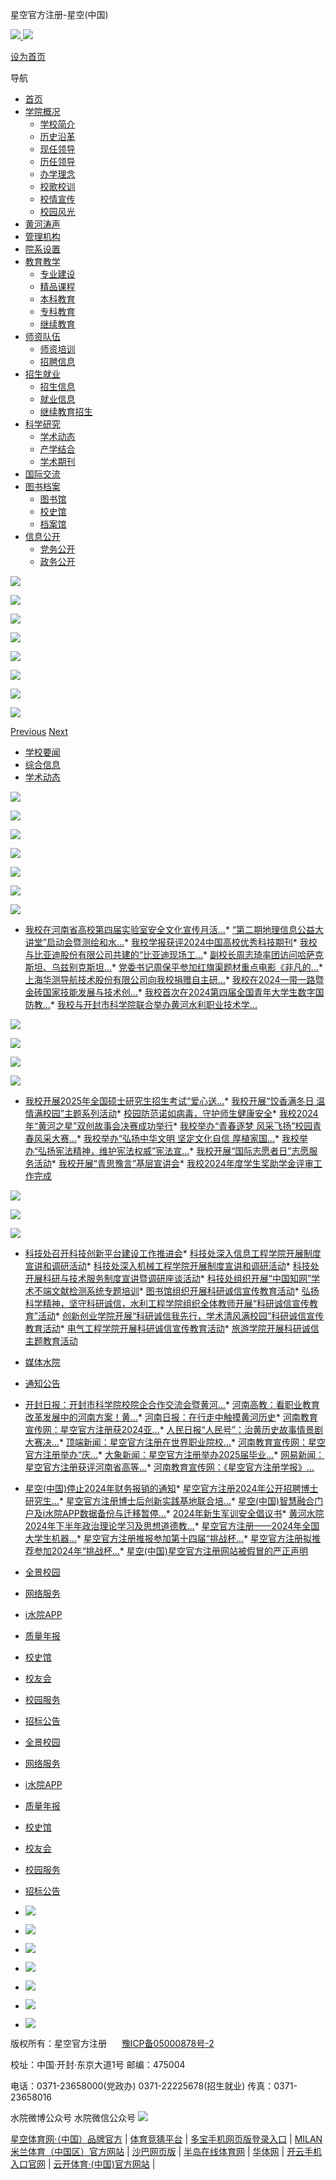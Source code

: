 星空官方注册-星空(中国)





[![](images/20200922110441725yjL.png)
![](dfiles/12934/templates_site/yrcti/main/img/img_logo.jpg)](/kyguanwangmanbetx/index.htm)

[设为首页](#)

导航

* [首页](/kyguanwangmanbetx/index.htm "首页")
* [学院概况](# "学院概况")
  + [学校简介](/kyguanwangmanbetx/xygk/xxjj.htm "学校简介")
  + [历史沿革](/kyguanwangmanbetx/xygk/lsyg.htm "历史沿革")
  + [现任领导](/kyguanwangmanbetx/xygk/xrld.htm "现任领导")
  + [历任领导](/kyguanwangmanbetx/xygk/lrld.htm "历任领导")
  + [办学理念](/kyguanwangmanbetx/xygk/bxln.htm "办学理念")
  + [校歌校训](/kyguanwangmanbetx/xygk/xgxx.htm "校歌校训")
  + [校情宣传](/kyguanwangmanbetx/xygk/xqxc.htm "校情宣传")
  + [校园风光](/kyguanwangmanbetx/xygk/xyfg.htm "校园风光")
* [黄河涛声](/kyguanwangmanbetx/hhts/ "黄河涛声")
* [管理机构](/kyguanwangmanbetx/gljg.htm "管理机构")
* [院系设置](/kyguanwangmanbetx/yxsz.htm "院系设置")
* [教育教学](/kyguanwangmanbetx/jyjx/zyjs1.htm "教育教学")
  + [专业建设](/kyguanwangmanbetx/jyjx/zyjs1.htm "专业建设")
  + [精品课程](/kyguanwangmanbetx/jwc/ "精品课程")
  + [本科教育](/kyguanwangmanbetx/jwc/ "本科教育")
  + [专科教育](/kyguanwangmanbetx/jwc/ "专科教育")
  + [继续教育](/kyguanwangmanbetx/jxjy/ "继续教育")
* [师资队伍](# "师资队伍")
  + [师资培训](/kyguanwangmanbetx/rsc/ "师资培训")
  + [招聘信息](/kyguanwangmanbetx/rsc/ "招聘信息")
* [招生就业](# "招生就业")
  + [招生信息](http://zhaosheng.yrcti.edu.cn/ "招生信息")
  + [就业信息](http://job.yrcti.edu.cn/ "就业信息")
  + [继续教育招生](/kyguanwangmanbetx/jxjy/ "继续教育招生")
* [科学研究](# "科学研究")
  + [学术动态](/kyguanwangmanbetx/newkjc "学术动态")
  + [产学结合](# "产学结合")
  + [学术期刊](https://xb.yrcti.edu.cn/ "学术期刊")
* [国际交流](/kyguanwangmanbetx/dwll/ "国际交流")
* [图书档案](/kyguanwangmanbetx/tsg/ "图书档案")
  + [图书馆](/kyguanwangmanbetx/tsg/ "图书馆")
  + [校史馆](/kyguanwangmanbetx/tsg/xsg1/xsgjj.htm "校史馆")
  + [档案馆](/kyguanwangmanbetx/tsg/dag1/dagjj.htm "档案馆")
* [信息公开](# "信息公开")
  + [党务公开](/kyguanwangmanbetx/xxgk/dwgk.htm "党务公开")
  + [政务公开](/kyguanwangmanbetx/xxgk/zwgk.htm "政务公开")




[![](images/202409091754518491Cn.jpg)](/kyguanwangmanbetx/index.htm)

[![](images/20240909175244409Q8X.jpg)](/kyguanwangmanbetx/index.htm)

[![](images/20240428111418211fJF.jpg)](https://djxxjy.yrcti.edu.cn)

[![](images/2024011717525679124c.jpg)](https://ddh.yrcti.edu.cn/index)

[![](images/202302200909373266hr.jpg)](/kyguanwangmanbetx/)

[![](images/20221009145014418a52.png)](/kyguanwangmanbetx/)

[![](images/20190730161440564NMU.jpg)](/kyguanwangmanbetx/index.htm "足迹")

[![](images/20190730160437804KUG.jpg)](/kyguanwangmanbetx/index.htm "校园风光9")

[Previous](#carousel-example-generic2)
[Next](#carousel-example-generic2)

* [学校要闻](#home)
* [综合信息](#profile)
* [学术动态](#profile4)

[![](/__local/2/C7/E2/85C12D53BA9EB6F98859A18DFB3_267084EB_27E7E.jpg)](/kyguanwangmanbetx/hhts/info/1002/30112.htm "全国测绘地理信息行业产教融合共同体成立大会在我校胜利召开")

[![](/__local/5/18/61/D360FF6E7F8E49A5B70D589135D_F1FA01C3_1CE48.jpg)](/kyguanwangmanbetx/hhts/info/1002/20991.htm "我校牵头成立黄河流域职业教育联盟")

[![](/__local/5/72/D8/C021A00D0E0C5DAAEC30FE75F72_881AC2E1_844A.jpg)](/kyguanwangmanbetx/hhts/info/1002/19792.htm "我校召开“双高校”建设2020年度工作推进会暨“双高计划”申报和“双高校”建设方案修编表彰会")

[![](/__local/6/87/14/A5714896FDFBB69EFB4F172C7CD_8D2A1631_13AA2.jpg)](/kyguanwangmanbetx/hhts/info/1002/24249.htm "坝道工程医院分院落户我校")

[![](/__local/1/40/7F/CAB8BE994B02B53EC6D2EBA34F3_2E694782_2314C.jpg)](/kyguanwangmanbetx/hhts/info/1002/20818.htm "2020智慧黄河论坛在我校成功举办")

[![](/__local/8/52/0B/A6E71FB81C5F98FC843B5F8BA0B_711B9C59_2290A.jpg)](/kyguanwangmanbetx/hhts/info/1002/29104.htm "中国—埃塞俄比亚“中文+职业技能项目”在我校正式启动")

[![](/__local/E/3F/B8/32F5FC88ED823DAD6C14721F3D6_3DFB2E7E_11037.jpg)](/kyguanwangmanbetx/hhts/info/1002/21592.htm "我校通过复查继续保留“全国文明单位”荣誉称号")

* [我校在河南省高校第四届实验室安全文化宣传月活...](/kyguanwangmanbetx/hhts/info/1002/31959.htm "我校在河南省高校第四届实验室安全文化宣传月活动中获“优秀组织奖”")* [“第二期地理信息公益大讲堂”启动会暨测绘和水...](/kyguanwangmanbetx/hhts/info/1002/31955.htm "“第二期地理信息公益大讲堂”启动会暨测绘和水利职教“水源大模型”发布启动仪式在我校成功举行")* [我校学报获评2024中国高校优秀科技期刊](/kyguanwangmanbetx/hhts/info/1002/31954.htm "我校学报获评2024中国高校优秀科技期刊")* [我校与比亚迪股份有限公司共建的“比亚迪现场工...](/kyguanwangmanbetx/hhts/info/1002/31950.htm "我校与比亚迪股份有限公司共建的“比亚迪现场工程师学院”正式成立")* [副校长周志琦率团访问哈萨克斯坦、乌兹别克斯坦...](/kyguanwangmanbetx/hhts/info/1002/31953.htm "副校长周志琦率团访问哈萨克斯坦、乌兹别克斯坦高校和中资企业")* [党委书记周保平参加红旗渠题材重点电影《非凡的...](/kyguanwangmanbetx/hhts/info/1002/31945.htm "党委书记周保平参加红旗渠题材重点电影《非凡的你》开机仪式")* [上海华测导航技术股份有限公司向我校捐赠自主研...](/kyguanwangmanbetx/hhts/info/1002/31947.htm "上海华测导航技术股份有限公司向我校捐赠自主研发的国产激光点云处理软件")* [我校在2024一带一路暨金砖国家技能发展与技术创...](/kyguanwangmanbetx/hhts/info/1002/31942.htm "我校在2024一带一路暨金砖国家技能发展与技术创新大赛首届数字孪生应用技术员 (开发实施工程师)赛项中荣获佳绩")* [我校首次在2024第四届全国青年大学生数字国防教...](/kyguanwangmanbetx/hhts/info/1002/31940.htm "我校首次在2024第四届全国青年大学生数字国防教育创新创意大赛中斩获佳绩")* [我校与开封市科学院联合举办黄河水利职业技术学...](/kyguanwangmanbetx/hhts/info/1002/31934.htm "我校与开封市科学院联合举办星空官方注册科技成果专场推介会")

[![](/__local/B/A6/9B/85A47AE0151C21D0DD2D474F896_16AA0275_2232C.jpg)](/kyguanwangmanbetx/hhts/info/1003/30582.htm "图解红旗渠工程 学习吴祖泰事迹")

[![](/__local/7/28/D1/A6C1D9F1AA662249D0EEF9A4570_457FC3EF_2220E.jpg)](/kyguanwangmanbetx/hhts/info/1003/30609.htm "我校组织开展第9期辅导员沙龙活动")

[![](/__local/8/A6/BA/510BDA4524F57E6D4FD9D904C77_0ED604E0_22DA9.jpg)](/kyguanwangmanbetx/hhts/info/1003/30586.htm "2023年“119消防宣传月”灭火演练开展")

[![](/__local/A/D6/0E/6262FBB0E82815C7B2528201342_2A83FB44_2D056.jpg)](/kyguanwangmanbetx/hhts/info/1003/30222.htm "我校青年志愿者助力开封市“双节”旅游志愿服务活动")

* [我校开展2025年全国硕士研究生招生考试“爱心送...](/kyguanwangmanbetx/hhts/info/1003/31962.htm "我校开展2025年全国硕士研究生招生考试“爱心送考”活动")* [我校开展“饺香满冬日 温情满校园”主题系列活动](/kyguanwangmanbetx/hhts/info/1003/31957.htm "我校开展“饺香满冬日 温情满校园”主题系列活动")* [校园防范诺如病毒，守护师生健康安全](/kyguanwangmanbetx/hhts/info/1003/31949.htm "校园防范诺如病毒，守护师生健康安全")* [我校2024年“黄河之星”双创故事会决赛成功举行](/kyguanwangmanbetx/hhts/info/1003/31956.htm "我校2024年“黄河之星”双创故事会决赛成功举行")* [我校举办“青春逐梦 风采飞扬”校园青春风采大赛...](/kyguanwangmanbetx/hhts/info/1003/31933.htm "我校举办“青春逐梦 风采飞扬”校园青春风采大赛系列活动")* [我校举办“弘扬中华文明 坚定文化自信 厚植家国...](/kyguanwangmanbetx/hhts/info/1003/31929.htm "我校举办“弘扬中华文明 坚定文化自信 厚植家国情怀”主题书画艺术进校园活动")* [我校举办“弘扬宪法精神，维护宪法权威”宪法宣...](/kyguanwangmanbetx/hhts/info/1003/31918.htm "我校举办“弘扬宪法精神，维护宪法权威”宪法宣传周活动")* [我校开展“国际志愿者日”志愿服务活动](/kyguanwangmanbetx/hhts/info/1003/31913.htm "我校开展“国际志愿者日”志愿服务活动")* [我校开展“青思豫言”基层宣讲会](/kyguanwangmanbetx/hhts/info/1003/31899.htm "我校开展“青思豫言”基层宣讲会")* [我校2024年度学生奖助学金评审工作完成](/kyguanwangmanbetx/hhts/info/1003/31897.htm "我校2024年度学生奖助学金评审工作完成")

[![](/__local/9/87/87/CAF989C6B07DD48D04C29FE598E_5F4FA76B_AE7D.jpg)](/kyguanwangmanbetx/newkjc/info/1016/1714.htm "河南大学张经纬教授来我院讲学")

[![](/__local/6/9E/31/B01D33A716F9FD771029C9DE52A_5DB219AA_18C33.jpg)](/kyguanwangmanbetx/newkjc/info/1016/1710.htm "我校教师焦红强喜获教育部高校思政专项立项")

[![](/__local/9/6F/F8/8B0C74E635AD6F8F984007F3FA3_6B7D81B5_21F91.jpg)](/kyguanwangmanbetx/hhts/info/1002/30656.htm "我校与河海大学、黄河水利科学研究院等单位联合建设的科教融汇试验基地举行揭牌仪式")

* [科技处召开科技创新平台建设工作推进会](/kyguanwangmanbetx/newkjc/info/1021/2464.htm "科技处召开科技创新平台建设工作推进会")* [科技处深入信息工程学院开展制度宣讲和调研活动](/kyguanwangmanbetx/newkjc/info/1021/2445.htm "科技处深入信息工程学院开展制度宣讲和调研活动")* [科技处深入机械工程学院开展制度宣讲和调研活动](/kyguanwangmanbetx/newkjc/info/1021/2442.htm "科技处深入机械工程学院开展制度宣讲和调研活动")* [科技处开展科研与技术服务制度宣讲暨调研座谈活动](/kyguanwangmanbetx/newkjc/info/1021/2421.htm "科技处开展科研与技术服务制度宣讲暨调研座谈活动")* [科技处组织开展“中国知网”学术不端文献检测系统专题培训](/kyguanwangmanbetx/newkjc/info/1021/2361.htm "科技处组织开展“中国知网”学术不端文献检测系统专题培训")* [图书馆组织开展科研诚信宣传教育活动](/kyguanwangmanbetx/newkjc/info/1021/2347.htm "图书馆组织开展科研诚信宣传教育活动")* [弘扬科学精神，坚守科研诚信，水利工程学院组织全体教师开展“科研诚信宣传教育”活动](/kyguanwangmanbetx/newkjc/info/1021/2346.htm "弘扬科学精神，坚守科研诚信，水利工程学院组织全体教师开展“科研诚信宣传教育”活动")* [创新创业学院开展“科研诚信我先行，学术清风满校园”科研诚信宣传教育活动](/kyguanwangmanbetx/newkjc/info/1021/2345.htm "创新创业学院开展“科研诚信我先行，学术清风满校园”科研诚信宣传教育活动")* [电气工程学院开展科研诚信宣传教育活动](/kyguanwangmanbetx/newkjc/info/1021/2326.htm "电气工程学院开展科研诚信宣传教育活动")* [旅游学院开展科研诚信主题教育活动](/kyguanwangmanbetx/newkjc/info/1021/2325.htm "旅游学院开展科研诚信主题教育活动")

* [媒体水院](#home2)
* [通知公告](#profile2)

* [开封日报：开封市科学院校院企合作交流会暨黄河...](https://epaper.kf.cn/paper/kfrb/2024-12-11/details.html?edition=1&details=0 "开封日报：开封市科学院校院企合作交流会暨星空官方注册科技成果推介会举行")* [河南高教：看职业教育改革发展中的河南方案！黄...](https://mp.weixin.qq.com/s/kallQfjhda7_YwSPNIIWqw "河南高教：看职业教育改革发展中的河南方案！星空官方注册亮相世界职业技术教育发展大会")* [河南日报：在行走中触摸黄河历史](https://newpaper.dahe.cn/hnrb/html/2024-11/15/content_13_1703326.htm "河南日报：在行走中触摸黄河历史")* [河南教育宣传网：星空官方注册获2024亚...](http://www.shuren100.com/jyxc/202411/11/11997.html "河南教育宣传网：星空官方注册获2024亚太职业院校影响力指数5星级院校")* [人民日报“人民号”：治黄历史故事情景剧大赛决...](https://www.peopleapp.com/rmharticle/30047291257 "人民日报“人民号”：治黄历史故事情景剧大赛决赛在星空官方注册举行")* [顶端新闻：星空官方注册在世界职业院校...](https://static.dingxinwen.com/dd-sharepage/detail/index.html?id=430883E748BB4F75B5619062999457#/?categoryId=-110 "顶端新闻：星空官方注册在世界职业院校技能大赛总决赛中勇夺金奖")* [河南教育宣传网：星空官方注册举办“庆...](http://www.shuren100.com/jyxc/202410/30/11826.html "河南教育宣传网：星空官方注册举办“庆祝中华人民共和国成立75周年暨习近平总书记考察红旗渠两周年”剪纸艺术展")* [大象新闻：星空官方注册举办2025届毕业...](https://share.hntv.tv/news/0/1851451742195150849 "大象新闻：星空官方注册举办2025届毕业生秋季就业双选会")* [网易新闻：星空官方注册获评河南省高等...](https://c.m.163.com/news/a/JECMJN1D04398SNL.html?from=wap_redirect&spss=wap_refluxdl_2018&referFrom=&spssid=f90ecc52be1f665c214a985bad75a904&spsw=1&isFromH5Share=article "网易新闻：星空官方注册获评河南省高等学校精准帮扶典型项目“一等奖”")* [河南教育宣传网：《星空官方注册学报》...](http://www.shuren100.com/jyxc/202409/25/11380.html "河南教育宣传网：《星空官方注册学报》入选“CACJ中国应用型扩展期刊”")

* [星空(中国)停止2024年财务报销的通知](/kyguanwangmanbetx/hhts/info/1006/31960.htm "星空(中国)停止2024年财务报销的通知")* [星空官方注册2024年公开招聘博士研究生...](/kyguanwangmanbetx/hhts/info/1006/31886.htm "星空官方注册2024年公开招聘博士研究生工作方案")* [星空官方注册博士后创新实践基地联合培...](/kyguanwangmanbetx/hhts/info/1006/31811.htm "星空官方注册博士后创新实践基地联合培养博士后招收公告")* [星空(中国)智慧融合门户及i水院APP数据备份与迁移暂停...](/kyguanwangmanbetx/hhts/info/1006/31630.htm "星空(中国)智慧融合门户及i水院APP数据备份与迁移暂停服务的通知")* [2024年新生军训安全倡议书](/kyguanwangmanbetx/hhts/info/1006/31541.htm "2024年新生军训安全倡议书")* [黄河水院2024年下半年政治理论学习及思想道德教...](/kyguanwangmanbetx/hhts/info/1006/31499.htm "黄河水院2024年下半年政治理论学习及思想道德教育计划")* [星空官方注册——2024年全国大学生机器...](/kyguanwangmanbetx/hhts/info/1006/31443.htm "星空官方注册——2024年全国大学生机器人科技创新交流营暨大赛公示")* [星空官方注册推报参加第十四届“挑战杯...](/kyguanwangmanbetx/hhts/info/1006/31378.htm "星空官方注册推报参加第十四届“挑战杯”中国大学生创业计划竞赛主体赛项目公示")* [星空官方注册拟推荐参加2024年“挑战杯...](/kyguanwangmanbetx/hhts/info/1006/31281.htm "星空官方注册拟推荐参加2024年“挑战杯”河南省大学生创业计划竞赛项目信息公示")* [星空(中国)星空官方注册网站被假冒的严正声明](/kyguanwangmanbetx/hhts/info/1006/30977.htm "星空(中国)星空官方注册网站被假冒的严正声明")

* [全景校园](https://720yun.com/t/4avkOmd9ril?scene_id=56907856 "全景校园")
* [网络服务](https://atrust.yrcti.edu.cn/ "网络服务")
* [i水院APP](https://eportal.yrcti.edu.cn/download/ "数字资源")
* [质量年报](/kyguanwangmanbetx/jwc/info/1053/5156.htm "质量年报")
* [校史馆](/kyguanwangmanbetx/tsg/xsg1/xsgjj.htm "校史馆")
* [校友会](/kyguanwangmanbetx/xyh "校友会")
* [校园服务](/kyguanwangmanbetx/xyfw/dhhy.htm "校园服务")
* [招标公告](/kyguanwangmanbetx/gzc/zbgg.htm)

* [全景校园](https://720yun.com/t/4avkOmd9ril?scene_id=56907856 "全景校园")
* [网络服务](https://atrust.yrcti.edu.cn/ "网络服务")
* [i水院APP](https://eportal.yrcti.edu.cn/download/ "数字资源")
* [质量年报](/kyguanwangmanbetx/jwc/info/1053/5156.htm "质量年报")
* [校史馆](/kyguanwangmanbetx/tsg/xsg1/xsgjj.htm "校史馆")
* [校友会](/kyguanwangmanbetx/xyh "校友会")
* [校园服务](/kyguanwangmanbetx/xyfw/dhhy.htm "校园服务")
* [招标公告](/kyguanwangmanbetx/gzc/zbgg.htm)

* [![](images/20190730103020822qm8.png)](/kyguanwangmanbetx/index/gjjxzyk.htm)
* [![](images/201907301032377412Eq.png)](https://eportal.yrcti.edu.cn/onlineServiceClient)
* [![](images/202002172105447974PT.png)](http://sty.yrcti.edu.cn/static/outpage/yrctirewrite/index.html)
* [![](images/20190730103429167B6z.png)](/kyguanwangmanbetx/wmw/)
* [![](images/202306091713251746dS.jpg)](/kyguanwangmanbetx/hhts/xxgcxjpxsdzgtsshzysxztjy.htm)
* [![](images/20220921061604304x7B.jpg)](/kyguanwangmanbetx/ershida)
* [![](images/20210107162614446891.png)](/kyguanwangmanbetx/sgx)




版权所有：星空官方注册      [豫ICP备05000878号-2](https://beian.miit.gov.cn/)

校址：中国·开封·东京大道1号 邮编：475004

电话：0371-23658000(党政办) 0371-22225678(招生就业) 传真：0371-23658016

水院微博公众号
水院微信公众号
[![](https://dcs.conac.cn/image/blue_error.png)](https://bszs.conac.cn/sitename?method=show&id=A9711E311ADBD13DE05310291AACE3C8)










[星空体育网·（中国）品牌官方](http://www.skokieclub.com) | [体育竞猜平台](http://www.knipenet.com) | [多宝手机网页版登录入口](http://www.hri-lab.com) | [MILAN米兰体育（中国区）官方网站](http://www.joedowell.com) | [沙巴网页版](http://www.jetnas.com) | [半岛在线体育网](http://www.financetwist.com) | [华体网](http://www.csktvyc.com) | [开云手机入口官网](http://www.kalliorakennus.com) | [云开体育·(中国)官方网站](http://www.mannysfamilyhandwash.com) |